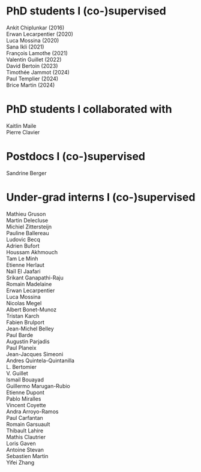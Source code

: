 # PhD students I (co-)supervised
Ankit Chiplunkar (2016)  
Erwan Lecarpentier (2020)  
Luca Mossina (2020)  
Sana Ikli (2021)  
François Lamothe (2021)  
Valentin Guillet (2022)  
David Bertoin (2023)  
Timothée Jammot (2024)  
Paul Templier (2024)  
Brice Martin (2024)  

# PhD students I collaborated with
Kaitlin Maile   
Pierre Clavier  

# Postdocs I (co-)supervised
Sandrine Berger  

# Under-grad interns I (co-)supervised
Mathieu Gruson  
Martin Delecluse  
Michiel Zittersteijn  
Pauline Ballereau  
Ludovic Becq  
Adrien Bufort  
Houssam Akhmouch   
Tam Le Minh  
Etienne Herlaut  
Naïl El Jaafari  
Srikant Ganapathi-Raju  
Romain Madelaine  
Erwan Lecarpentier  
Luca Mossina  
Nicolas Megel  
Albert Bonet-Munoz  
Tristan Karch  
Fabien Brulport  
Jean-Michel Belley  
Paul Barde  
Augustin Parjadis  
Paul Planeix  
Jean-Jacques Simeoni  
Andres Quintela-Quintanilla  
L. Bertomier  
V. Guillet  
Ismail Bouayad  
Guillermo Marugan-Rubio  
Etienne Dupont  
Pablo Miralles  
Vincent Coyette  
Andra Arroyo-Ramos  
Paul Carfantan  
Romain Garsuault  
Thibault Lahire  
Mathis Clautrier  
Loris Gaven  
Antoine Stevan  
Sebastien Martin  
Yifei Zhang  
